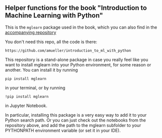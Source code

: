 ## Helper functions for the book "Introduction to Machine Learning with Python"

This is the ``mglearn`` package used in the book, which you can also find in the
[accompanying repository](
https://github.com/amueller/introduction_to_ml_with_python)

You don't need this repo, all the code is there:

    https://github.com/amueller/introduction_to_ml_with_python

This repository is a stand-alone package in case you really feel like you want to
install mglearn into your Python environment, for some reason or another. You can install it by running

    pip install mglearn

in your terminal, or by running

    !pip install mglearn

in Jupyter Notebook.

In particular, installing this package is a very easy way to add it to your Python search path.
Or you can just check out the notebooks from the repository above, and add the path to the
mglearn subfolder to your PYTHONPATH environment variable (or set it in your IDE).
